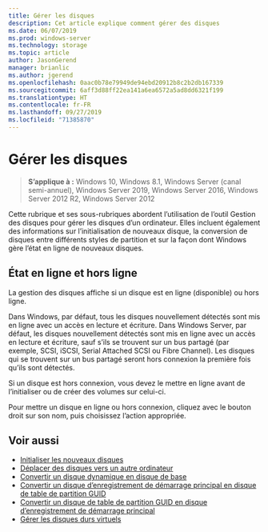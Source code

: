 ```yaml
---
title: Gérer les disques
description: Cet article explique comment gérer des disques
ms.date: 06/07/2019
ms.prod: windows-server
ms.technology: storage
ms.topic: article
author: JasonGerend
manager: brianlic
ms.author: jgerend
ms.openlocfilehash: 0aac0b78e79949de94ebd20912b8c2b2db167339
ms.sourcegitcommit: 6aff3d88ff22ea141a6ea6572a5ad8dd6321f199
ms.translationtype: HT
ms.contentlocale: fr-FR
ms.lasthandoff: 09/27/2019
ms.locfileid: "71385870"
---
```

# <a name="manage-disks"></a>Gérer les disques

> **S’applique à :** Windows 10, Windows 8.1, Windows Server (canal semi-annuel), Windows Server 2019, Windows Server 2016, Windows Server 2012 R2, Windows Server 2012

Cette rubrique et ses sous-rubriques abordent l’utilisation de l’outil Gestion des disques pour gérer les disques d’un ordinateur. Elles incluent également des informations sur l’initialisation de nouveaux disque, la conversion de disques entre différents styles de partition et sur la façon dont Windows gère l’état en ligne de nouveaux disques.

## <a name="online-and-offline-status"></a>État en ligne et hors ligne

La gestion des disques affiche si un disque est en ligne (disponible) ou hors ligne.

Dans Windows, par défaut, tous les disques nouvellement détectés sont mis en ligne avec un accès en lecture et écriture. Dans Windows Server, par défaut, les disques nouvellement détectés sont mis en ligne avec un accès en lecture et écriture, sauf s’ils se trouvent sur un bus partagé (par exemple, SCSI, iSCSI, Serial Attached SCSI ou Fibre Channel). Les disques qui se trouvent sur un bus partagé seront hors connexion la première fois qu’ils sont détectés.

Si un disque est hors connexion, vous devez le mettre en ligne avant de l’initialiser ou de créer des volumes sur celui-ci.

Pour mettre un disque en ligne ou hors connexion, cliquez avec le bouton droit sur son nom, puis choisissez l’action appropriée.

## <a name="see-also"></a>Voir aussi

-   [Initialiser les nouveaux disques](initialize-new-disks.md)
-   [Déplacer des disques vers un autre ordinateur](move-disks-to-another-computer.md)
-   [Convertir un disque dynamique en disque de base](change-a-dynamic-disk-back-to-a-basic-disk.md)
-   [Convertir un disque d’enregistrement de démarrage principal en disque de table de partition GUID](change-an-mbr-disk-into-a-gpt-disk.md)
-   [Convertir un disque de table de partition GUID en disque d’enregistrement de démarrage principal](change-a-gpt-disk-into-an-mbr-disk.md)
-   [Gérer les disques durs virtuels](manage-virtual-hard-disks.md)